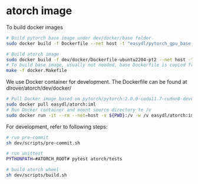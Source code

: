 # atorch image

To build docker images
```bash
# Build pytorch base image under dev/docker/base folder.
sudo docker build -f Dockerfile --net host -t "easydl/pytorch_gpu_base:2.0.1-cuda11.8-cudnn8-devel" .

# Build atorch image
sudo docker build -f dev/docker/Dockerfile-ubuntu2204-pt2 --net host -t "easydl/atorch:iml" .
# To build base image, usually not needed, base Dockerfile is copied from pytorch repo for reference.
make -f docker.Makefile
```

We use Docker container for development. The Dockerfile can be found at dlrover/atorch/dev/docker/

```bash
# Pull Docker image based on pytorch/pytorch:2.0.0-cuda11.7-cudnn8-devel
sudo docker pull easydl/atorch:iml
# Run Docker container and mount source directory to /v
sudo docker run -it --rm --net=host -v ${PWD}:/v -w /v easydl/atorch:iml /bin/bash
```

For development, refer to following steps:
```bash
# run pre-commit
sh dev/scripts/pre-commit.sh

# run unittest
PYTHONPATH=#ATORCH_ROOT# pytest atorch/tests

# build atorch wheel
sh dev/scripts/build.sh
```
